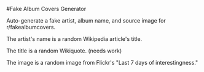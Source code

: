 #Fake Album Covers Generator

Auto-generate a fake artist, album name, and source image for r/fakealbumcovers.

The artist's name is a random Wikipedia article's title.

The title is a random Wikiquote. (needs work)

The image is a random image from Flickr's "Last 7 days of interestingness."
